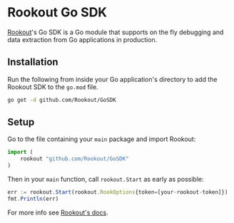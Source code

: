 # Rookout Go SDK
[Rookout](https://rookout.com)'s Go SDK is a Go module that supports on the fly debugging and data extraction from Go applications in production. 

## Installation
Run the following from inside your Go application's directory to add the Rookout SDK to the `go.mod` file. 
```bash
go get -d github.com/Rookout/GoSDK
```

## Setup
Go to the file containing your `main` package and import Rookout:
```javascript
import (
    rookout "github.com/Rookout/GoSDK"
)
```
Then in your `main` function, call `rookout.Start` as early as possible: 
```javascript
err := rookout.Start(rookout.RookOptions{token=[your-rookout-token]})
fmt.Println(err)
```

For more info see [Rookout's docs](https://docs.rookout.com/docs/go-setup/).